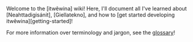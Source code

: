Welcome to the [itwêwina] wiki! Here, I'll document all I've learned
about [Neahttadigisánit], [Giellatekno], and how to [get started
developing itwêwina][getting-started]!

For more information over terminology and jargon, see the
[glossary](./Glossary)!
